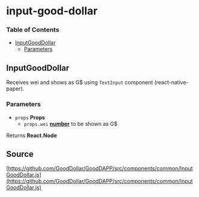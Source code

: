 # input-good-dollar

### Table of Contents

* [InputGoodDollar](input-good-dollar.md#inputgooddollar)
  * [Parameters](input-good-dollar.md#parameters)

## InputGoodDollar

Receives wei and shows as G$ using `TextInput` component \(react-native-paper\).

### Parameters

* `props` **Props** 
  * `props.wei` [**number**](https://developer.mozilla.org/docs/Web/JavaScript/Reference/Global_Objects/Number) to be shown as G$

Returns **React.Node**

## Source

[https://github.com/GoodDollar/GoodDAPP/src/components/common/InputGoodDollar.js](https://github.com/GoodDollar/GoodDAPP/src/components/common/InputGoodDollar.js)

